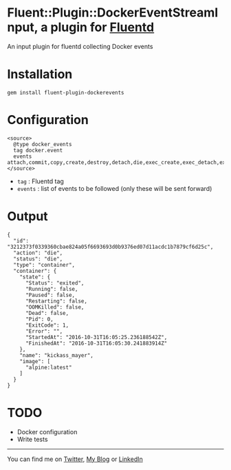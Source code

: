 # Fluent::Plugin::DockerEventStreamInput, a plugin for [Fluentd](http://fluentd.org)

An input plugin for fluentd collecting Docker events

# Installation

    gem install fluent-plugin-dockerevents

# Configuration

    <source>
      @type docker_events
      tag docker.event
      events attach,commit,copy,create,destroy,detach,die,exec_create,exec_detach,exec_start,export,health_status,kill,oom,pause,rename,resize,restart,start,stop,top,unpause,update
    </source>

* `tag` : Fluentd tag
* `events` : list of events to be followed (only these will be sent forward)

# Output

    {
      "id": "3212373f0339360cbae824a05f6693693d0b9376ed07d11acdc1b7879cf6d25c",
      "action": "die",
      "status": "die",
      "type": "container",
      "container": {
        "state": {
          "Status": "exited",
          "Running": false,
          "Paused": false,
          "Restarting": false,
          "OOMKilled": false,
          "Dead": false,
          "Pid": 0,
          "ExitCode": 1,
          "Error": "",
          "StartedAt": "2016-10-31T16:05:25.236188542Z",
          "FinishedAt": "2016-10-31T16:05:30.241883914Z"
        },
        "name": "kickass_mayer",
        "image": [
          "alpine:latest"
        ]
      }
    }

# TODO

* Docker configuration
* Write tests

---

You can find me on [Twitter](https://twitter.com/charlesnagy "Charlesnagy Twitter"), [My Blog](http://charlesnagy.info/ "Charlesnagy.info") or [LinkedIn](http://www.linkedin.com/in/nkaroly "K�roly Nagy - MySQL DBA")